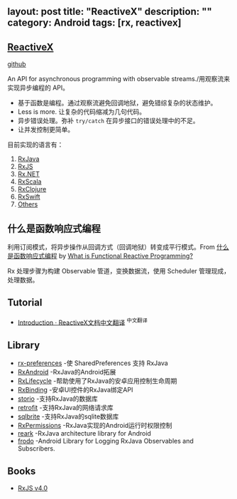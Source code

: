 layout: post
title: "ReactiveX"
description: ""
category: Android
tags: [rx, reactivex]
---

## [ReactiveX](http://reactivex.io/)

[github](https://github.com/ReactiveX)

An API for asynchronous programming with observable streams./用观察流来实现异步编程的 API。

- 基于函数是编程。通过观察流避免回调地狱，避免错综复杂的状态维护。
- Less is more. 让复杂的代码缩减为几句代码。
- 异步错误处理。弥补 `try/catch` 在异步接口的错误处理中的不足。
- 让并发控制更简单。

目前实现的语言有：

1.  [RxJava](https://github.com/ReactiveX/RxJava)
2.  [RxJS](https://github.com/Reactive-Extensions/RxJS)
3.  [Rx.NET](https://github.com/Reactive-Extensions/Rx.NET)
4.  [RxScala](http://reactivex.io/rxscala)
5.  [RxClojure](https://github.com/ReactiveX/RxClojure)
6.  [RxSwift](https://github.com/ReactiveX/RxSwift)
7.  [Others](http://reactivex.io/languages.html)

## 什么是函数响应式编程

利用订阅模式，将异步操作从回调方式（回调地狱）转变成平行模式。From [什么是函数响应式编程](https://asce1885.gitbooks.io/android-rd-senior-advanced/content/#) by [What is Functional Reactive Programming?](https://www.bignerdranch.com/blog/what-is-functional-reactive-programming/)

Rx 处理步骤为构建 Observable 管道，变换数据流，使用 Scheduler 管理现成，处理数据。

## Tutorial

- [Introduction · ReactiveX文档中文翻译](https://mcxiaoke.gitbooks.io/rxdocs/content/) <sup>中文翻译</sup>

## Library

* [rx-preferences](https://github.com/f2prateek/rx-preferences) -使 SharedPreferences 支持 RxJava
* [RxAndroid](https://github.com/ReactiveX/RxAndroid) -RxJava的Android拓展
* [RxLifecycle](https://github.com/trello/RxLifecycle) -帮助使用了RxJava的安卓应用控制生命周期
* [RxBinding](https://github.com/JakeWharton/RxBinding) -安卓UI控件的RxJava绑定API
* [storio](https://github.com/pushtorefresh/storio) -支持RxJava的数据库
* [retrofit](https://github.com/square/retrofit) -支持RxJava的网络请求库
* [sqlbrite](https://github.com/square/sqlbrite) -支持RxJava的sqlite数据库
* [RxPermissions](https://github.com/tbruyelle/RxPermissions) -RxJava实现的Android运行时权限控制
* [reark](https://github.com/reark/reark) -RxJava architecture library for Android
* [frodo](https://github.com/android10/frodo) -Android Library for Logging RxJava Observables and Subscribers.

## Books

- [RxJS v4.0](https://xgrommx.github.io/rx-book/index.html)